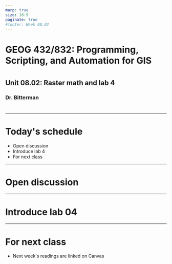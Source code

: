 ```yaml
---
marp: true
size: 16:9 
paginate: true
#footer: Week 08.02
---
```



# GEOG 432/832: Programming, Scripting, and Automation for GIS

#

## Unit 08.02: Raster math and lab 4

### Dr. Bitterman

#

--- 

# Today's schedule

- Open discussion
- Introduce lab 4
- For next class

---

# Open discussion

---

# Introduce lab 04

---

# For next class


- Next week's readings are linked on Canvas